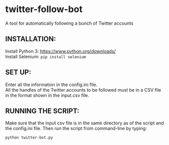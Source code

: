 # twitter-follow-bot
A tool for automatically following a bunch of Twitter accounts

## INSTALLATION:

Install Python 3: https://www.python.org/downloads/  
Install Selenium: `pip install selenium`

## SET UP:

Enter all the information in the config.ini file.  
All the handles of the Twitter accounts to be followed must be in a CSV file in the format shown in the input.csv file.

## RUNNING THE SCRIPT:

Make sure that the input csv file is in the same directory as of the script and the config.ini file. Then run the script from command-line by typing: 
```
python twitter-bot.py
```
